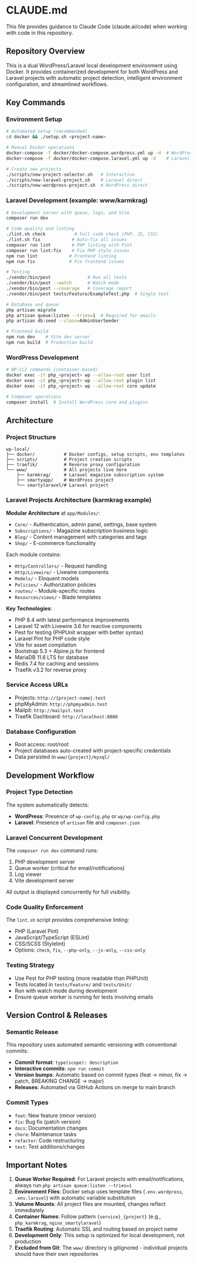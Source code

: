 # CLAUDE.md

This file provides guidance to Claude Code (claude.ai/code) when working with code in this repository.

## Repository Overview

This is a dual WordPress/Laravel local development environment using Docker. It provides containerized development for both WordPress and Laravel projects with automatic project detection, intelligent environment configuration, and streamlined workflows.

## Key Commands

### Environment Setup
```bash
# Automated setup (recommended)
cd docker && ./setup.sh <project-name>

# Manual Docker operations
docker-compose -f docker/docker-compose.wordpress.yml up -d  # WordPress
docker-compose -f docker/docker-compose.laravel.yml up -d    # Laravel

# Create new projects
./scripts/new-project-selector.sh   # Interactive
./scripts/new-laravel-project.sh    # Laravel direct
./scripts/new-wordpress-project.sh  # WordPress direct
```

### Laravel Development (example: www/karmkrag)
```bash
# Development server with queue, logs, and Vite
composer run dev

# Code quality and linting
./lint.sh check           # Full code check (PHP, JS, CSS)
./lint.sh fix            # Auto-fix all issues
composer run lint        # PHP linting with Pint
composer run lint:fix    # Fix PHP style issues
npm run lint            # Frontend linting
npm run fix             # Fix frontend issues

# Testing
./vendor/bin/pest              # Run all tests
./vendor/bin/pest --watch      # Watch mode
./vendor/bin/pest --coverage   # Coverage report
./vendor/bin/pest tests/Feature/ExampleTest.php  # Single test

# Database and queue
php artisan migrate
php artisan queue:listen --tries=1  # Required for emails
php artisan db:seed --class=AdminUserSeeder

# Frontend build
npm run dev    # Vite dev server
npm run build  # Production build
```

### WordPress Development
```bash
# WP-CLI commands (container-based)
docker exec -it php_<project> wp --allow-root user list
docker exec -it php_<project> wp --allow-root plugin list
docker exec -it php_<project> wp --allow-root core update

# Composer operations
composer install  # Install WordPress core and plugins
```

## Architecture

### Project Structure
```
wp-local/
├── docker/           # Docker configs, setup scripts, env templates
├── scripts/          # Project creation scripts
├── traefik/          # Reverse proxy configuration
└── www/              # All projects live here
    ├── karmkrag/     # Laravel magazine subscription system
    ├── smartyapp/    # WordPress project
    └── smartylaravel/# Laravel project
```

### Laravel Projects Architecture (karmkrag example)

**Modular Architecture** at `app/Modules/`:
- `Core/` - Authentication, admin panel, settings, base system
- `Subscriptions/` - Magazine subscription business logic
- `Blog/` - Content management with categories and tags
- `Shop/` - E-commerce functionality

Each module contains:
- `Http/Controllers/` - Request handling
- `Http/Livewire/` - Livewire components
- `Models/` - Eloquent models
- `Policies/` - Authorization policies
- `routes/` - Module-specific routes
- `Resources/views/` - Blade templates

**Key Technologies**:
- PHP 8.4 with latest performance improvements
- Laravel 12 with Livewire 3.6 for reactive components
- Pest for testing (PHPUnit wrapper with better syntax)
- Laravel Pint for PHP code style
- Vite for asset compilation
- Bootstrap 5.3 + Alpine.js for frontend
- MariaDB 11.6 LTS for database
- Redis 7.4 for caching and sessions
- Traefik v3.2 for reverse proxy

### Service Access URLs
- Projects: `http://{project-name}.test`
- phpMyAdmin: `http://phpmyadmin.test`
- Mailpit: `http://mailpit.test`
- Traefik Dashboard: `http://localhost:8080`

### Database Configuration
- Root access: root/root
- Project databases auto-created with project-specific credentials
- Data persisted in `www/{project}/mysql/`

## Development Workflow

### Project Type Detection
The system automatically detects:
- **WordPress**: Presence of `wp-config.php` or `wp/wp-config.php`
- **Laravel**: Presence of `artisan` file and `composer.json`

### Laravel Concurrent Development
The `composer run dev` command runs:
1. PHP development server
2. Queue worker (critical for email/notifications)
3. Log viewer
4. Vite development server

All output is displayed concurrently for full visibility.

### Code Quality Enforcement
The `lint.sh` script provides comprehensive linting:
- PHP (Laravel Pint)
- JavaScript/TypeScript (ESLint)
- CSS/SCSS (Stylelint)
- Options: `check`, `fix`, `--php-only`, `--js-only`, `--css-only`

### Testing Strategy
- Use Pest for PHP testing (more readable than PHPUnit)
- Tests located in `tests/Feature/` and `tests/Unit/`
- Run with watch mode during development
- Ensure queue worker is running for tests involving emails

## Version Control & Releases

### Semantic Release
This repository uses automated semantic versioning with conventional commits:
- **Commit format**: `type(scope): description`
- **Interactive commits**: `npm run commit`
- **Version bumps**: Automatic based on commit types (feat → minor, fix → patch, BREAKING CHANGE → major)
- **Releases**: Automated via GitHub Actions on merge to main branch

### Commit Types
- `feat`: New feature (minor version)
- `fix`: Bug fix (patch version)
- `docs`: Documentation changes
- `chore`: Maintenance tasks
- `refactor`: Code restructuring
- `test`: Test additions/changes

## Important Notes

1. **Queue Worker Required**: For Laravel projects with email/notifications, always run `php artisan queue:listen --tries=1`
2. **Environment Files**: Docker setup uses template files (`.env.wordpress`, `.env.laravel`) with automatic variable substitution
3. **Volume Mounts**: All project files are mounted, changes reflect immediately
4. **Container Names**: Follow pattern `{service}_{project}` (e.g., `php_karmkrag`, `nginx_smartylaravel`)
5. **Traefik Routing**: Automatic SSL and routing based on project name
6. **Development Only**: This setup is optimized for local development, not production
7. **Excluded from Git**: The `www/` directory is gitignored - individual projects should have their own repositories